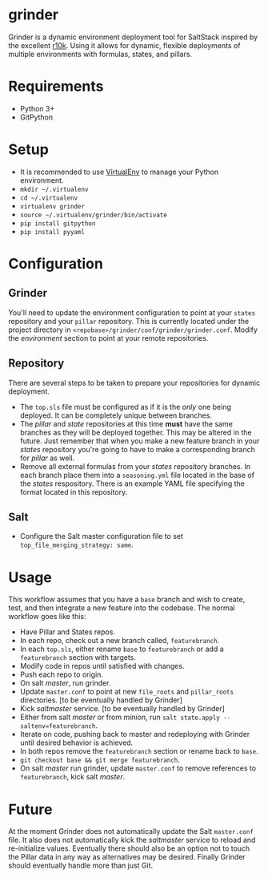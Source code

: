 # grinder
Grinder is a dynamic environment deployment tool for SaltStack inspired by the excellent [r10k](https://github.com/puppetlabs/r10k).  Using it allows for dynamic, flexible deployments of multiple environments with formulas, states, and pillars.

# Requirements
* Python 3+
* GitPython

# Setup
* It is recommended to use [VirtualEnv](https://virtualenv.pypa.io/en/stable/) to manage your Python environment.
 * `mkdir ~/.virtualenv`
 * `cd ~/.virtualenv`
 * `virtualenv grinder`
 * `source ~/.virtualenv/grinder/bin/activate`
* `pip install gitpython`
* `pip install pyyaml`

# Configuration
## Grinder
You'll need to update the environment configuration to point at your `states` repository and your `pillar` repository.  This is currently located under the project directory in `<repobase>/grinder/conf/grinder/grinder.conf`.  Modify the *environment* section to point at your remote repositories.

## Repository
There are several steps to be taken to prepare your repositories for dynamic deployment.
* The `top.sls` file must be configured as if it is the *only* one being deployed.  It can be completely unique between branches.
* The *pillar* and *state* repositories at this time __must__ have the same branches as they will be deployed together.  This may be altered in the future.  Just remember that when you make a new feature branch in your *states* repository you're going to have to make a corresponding branch for *pillar* as well.
* Remove all external formulas from your *states* repository branches.  In each branch place them into a `seasoning.yml` file located in the base of the *states* respository.  There is an example YAML file specifying the format located in this repository.

## Salt
* Configure the Salt master configuration file to set `top_file_merging_strategy: same`.

# Usage
This workflow assumes that you have a `base` branch and wish to create, test, and then integrate a new feature into the codebase.  The normal workflow goes like this:
* Have Pillar and States repos.
* In each repo, check out a new branch called, `featurebranch`.
* In each `top.sls`, either rename `base` to `featurebranch` or add a `featurebranch` section with targets.
* Modify code in repos until satisfied with changes.
* Push each repo to origin.
* On salt *master*, run grinder.
* Update `master.conf` to point at new `file_roots` and `pillar_roots` directories. [to be eventually handled by Grinder]
* Kick *saltmaster* service. [to be eventually handled by Grinder]
* Either from salt *master* or from *minion*, run `salt state.apply --saltenv=featurebranch`.
* Iterate on code, pushing back to master and redeploying with Grinder until desired behavior is achieved.
* In both repos remove the `featurebranch` section or rename back to `base`.
* `git checkout base && git merge featurebranch`.
* On salt *master* run grinder, update `master.conf` to remove references to `featurebranch`, kick salt *master*.

# Future
At the moment Grinder does not automatically update the Salt `master.conf` file.  It also does not automatically kick the *saltmaster* service to reload and re-initialize values.  Eventually there should also be an option not to touch the Pillar data in any way as alternatives may be desired.  Finally Grinder should eventually handle more than just Git.
